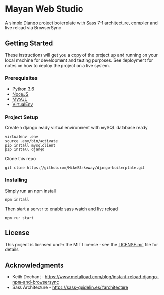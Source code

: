 # Mayan Web Studio

A simple Django project boilerplate with Sass 7-1 architecture, compiler and live reload via BrowserSync

## Getting Started

These instructions will get you a copy of the project up and running on your local machine for development and testing purposes. See deployment for notes on how to deploy the project on a live system.

### Prerequisites

* [Python 3.6](https://www.python.org/downloads/release/python-360/)
* [NodeJS](https://nodejs.org/en/)
* [MySQL](https://www.mysql.com/downloads/)
* [VirtualEnv](https://virtualenv.pypa.io/en/latest/installation/)


### Project Setup
Create a django ready virtual environment with mySQL database ready
```
virtualenv .env
source .env/bin/activate
pip install mysqlclient
pip install django
```
Clone this repo
```
git clone https://github.com/MikeBlakeway/django-boilerplate.git
```

### Installing

Simply run an npm install

```
npm install
```

Then start a server to enable sass watch and live reload

```
npm run start
```

## License

This project is licensed under the MIT License - see the [LICENSE.md](LICENSE.md) file for details

## Acknowledgments

* Keith Dechant - https://www.metaltoad.com/blog/instant-reload-django-npm-and-browsersync
* Sass Architecture - https://sass-guidelin.es/#architecture
